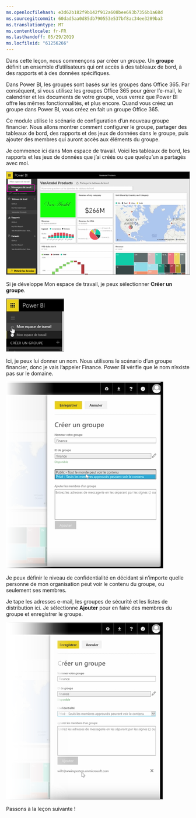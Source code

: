 ```yaml
---
ms.openlocfilehash: e3d62b182f9b142f912a608bee693b7356b1a68d
ms.sourcegitcommit: 60dad5aa0d85db790553e537bf8ac34ee3289ba3
ms.translationtype: MT
ms.contentlocale: fr-FR
ms.lasthandoff: 05/29/2019
ms.locfileid: "61256266"
---
```

Dans cette leçon, nous commençons par créer un *groupe*. Un **groupe** définit un ensemble d’utilisateurs qui ont accès à des tableaux de bord, à des rapports et à des données spécifiques.

Dans Power BI, les groupes sont basés sur les groupes dans Office 365. Par conséquent, si vous utilisez les groupes Office 365 pour gérer l’e-mail, le calendrier et les documents de votre groupe, vous verrez que Power BI offre les mêmes fonctionnalités, et plus encore. Quand vous créez un groupe dans Power BI, vous créez en fait un groupe Office 365.

Ce module utilise le scénario de configuration d’un nouveau groupe financier. Nous allons montrer comment configurer le groupe, partager des tableaux de bord, des rapports et des jeux de données dans le groupe, puis ajouter des membres qui auront accès aux éléments du groupe.

Je commence ici dans Mon espace de travail. Voici les tableaux de bord, les rapports et les jeux de données que j’ai créés ou que quelqu’un a partagés avec moi.

![Partager et collaborer dans Power BI](./media/6-1-create-groups/pbi_learn06_01myworkspace.png)

Si je développe Mon espace de travail, je peux sélectionner **Créer un groupe**.

![Partager et collaborer dans Power BI](./media/6-1-create-groups/pbi_learn06_01expandmywkspace.png)

Ici, je peux lui donner un nom. Nous utilisons le scénario d’un groupe financier, donc je vais l’appeler Finance. Power BI vérifie que le nom n’existe pas sur le domaine.

![Partager et collaborer dans Power BI](./media/6-1-create-groups/pbi_learn06_01creategroupdialog.png)

Je peux définir le niveau de confidentialité en décidant si n’importe quelle personne de mon organisation peut voir le contenu du groupe, ou seulement ses membres.

Je tape les adresses e-mail, les groupes de sécurité et les listes de distribution ici. Je sélectionne **Ajouter** pour en faire des membres du groupe et enregistrer le groupe.

![Partager et collaborer dans Power BI](./media/6-1-create-groups/pbi_learn06_01savegroup.png)

Passons à la leçon suivante !


